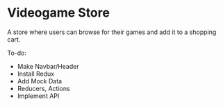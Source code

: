# Videogame Store

A store where users can browse for their games and add it to a shopping cart.

To-do:
- Make Navbar/Header
- Install Redux
- Add Mock Data
- Reducers, Actions
- Implement API